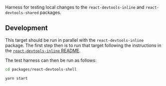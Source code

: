 Harness for testing local changes to the `react-devtools-inline` and `react-devtools-shared` packages.

## Development

This target should be run in parallel with the `react-devtools-inline` package. The first step then is to run that target following the instructions in the [`react-devtools-inline` README](https://github.com/facebook/react/blob/master/packages/react-devtools-inline/README.md).

The test harness can then be run as follows:
```sh
cd packages/react-devtools-shell

yarn start
```

